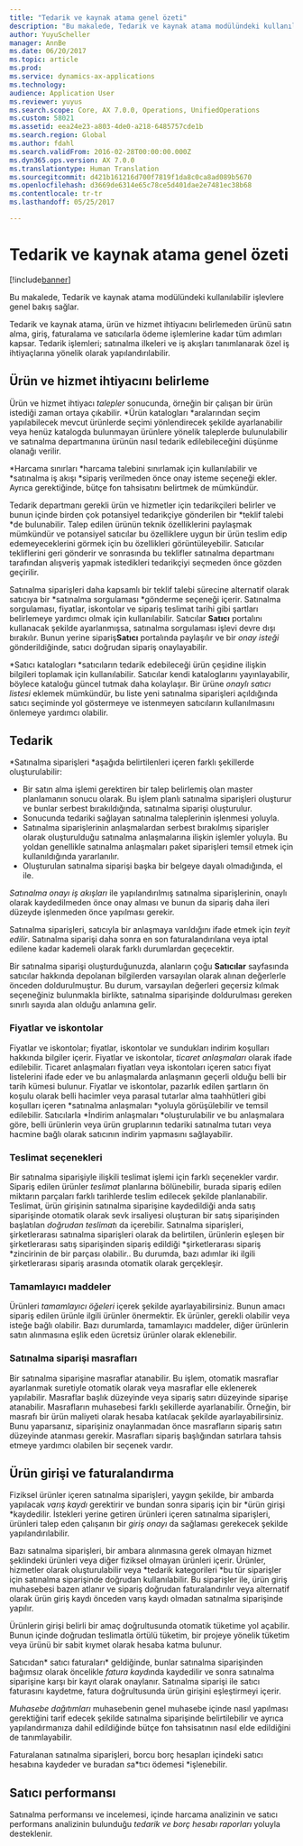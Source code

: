 ```yaml
---
title: "Tedarik ve kaynak atama genel özeti"
description: "Bu makalede, Tedarik ve kaynak atama modülündeki kullanılabilir işlevlere genel bakış sağlar."
author: YuyuScheller
manager: AnnBe
ms.date: 06/20/2017
ms.topic: article
ms.prod: 
ms.service: dynamics-ax-applications
ms.technology: 
audience: Application User
ms.reviewer: yuyus
ms.search.scope: Core, AX 7.0.0, Operations, UnifiedOperations
ms.custom: 58021
ms.assetid: eea24e23-a803-4de0-a218-6485757cde1b
ms.search.region: Global
ms.author: fdahl
ms.search.validFrom: 2016-02-28T00:00:00.000Z
ms.dyn365.ops.version: AX 7.0.0
ms.translationtype: Human Translation
ms.sourcegitcommit: d421b161216d700f7819f1da8c0ca8ad089b5670
ms.openlocfilehash: d3669de6314e65c78ce5d401dae2e7481ec38b68
ms.contentlocale: tr-tr
ms.lasthandoff: 05/25/2017

---
```


# <a name="procurement-and-sourcing-overview"></a>Tedarik ve kaynak atama genel özeti

[!include[banner](../includes/banner.md)]


Bu makalede, Tedarik ve kaynak atama modülündeki kullanılabilir işlevlere genel bakış sağlar.

Tedarik ve kaynak atama, ürün ve hizmet ihtiyacını belirlemeden ürünü satın alma, giriş, faturalama ve satıcılarla ödeme işlemlerine kadar tüm adımları kapsar. Tedarik işlemleri; satınalma ilkeleri ve iş akışları tanımlanarak özel iş ihtiyaçlarına yönelik olarak yapılandırılabilir.

## <a name="identifying-a-need-for-product-and-services"></a>Ürün ve hizmet ihtiyacını belirleme
Ürün ve hizmet ihtiyacı *talepler* sonucunda, örneğin bir çalışan bir ürün istediği zaman ortaya çıkabilir. *Ürün katalogları *aralarından seçim yapılabilecek mevcut ürünlerde seçimi yönlendirecek şekilde ayarlanabilir veya henüz katalogda bulunmayan ürünlere yönelik taleplerde bulunulabilir ve satınalma departmanına ürünün nasıl tedarik edilebileceğini düşünme olanağı verilir.  

*Harcama sınırları *harcama talebini sınırlamak için kullanılabilir ve *satınalma iş akışı *sipariş verilmeden önce onay isteme seçeneği ekler. Ayrıca gerektiğinde, bütçe fon tahsisatını belirtmek de mümkündür.  
  
Tedarik departmanı gerekli ürün ve hizmetler için tedarikçileri belirler ve bunun içinde birden çok potansiyel tedarikçiye gönderilen bir *teklif talebi *de bulunabilir. Talep edilen ürünün teknik özelliklerini paylaşmak mümkündür ve potansiyel satıcılar bu özelliklere uygun bir ürün teslim edip edemeyeceklerini görmek için bu özellikleri görüntüleyebilir. Satıcılar tekliflerini geri gönderir ve sonrasında bu teklifler satınalma departmanı tarafından alışveriş yapmak istedikleri tedarikçiyi seçmeden önce gözden geçirilir.  

Satınalma siparişleri daha kapsamlı bir teklif talebi sürecine alternatif olarak satıcıya bir *satınalma sorgulaması *gönderme seçeneği içerir. Satınalma sorgulaması, fiyatlar, iskontolar ve sipariş teslimat tarihi gibi şartları belirlemeye yardımcı olmak için kullanılabilir. Satıcılar **Satıcı** portalını kullanacak şekilde ayarlanmışsa, satınalma sorgulaması işlevi devre dışı bırakılır. Bunun yerine sipariş**Satıcı** portalında paylaşılır ve bir *onay isteği* gönderildiğinde, satıcı doğrudan sipariş onaylayabilir.  

*Satıcı katalogları *satıcıların tedarik edebileceği ürün çeşidine ilişkin bilgileri toplamak için kullanılabilir. Satıcılar kendi kataloglarını yayınlayabilir, böylece kataloğu güncel tutmak daha kolaylaşır. Bir ürüne *onaylı satıcı listesi* eklemek mümkündür, bu liste yeni satınalma siparişleri açıldığında satıcı seçiminde yol göstermeye ve istenmeyen satıcıların kullanılmasını önlemeye yardımcı olabilir.

## <a name="procurement"></a>Tedarik
*Satınalma siparişleri *aşağıda belirtilenleri içeren farklı şekillerde oluşturulabilir:

-   Bir satın alma işlemi gerektiren bir talep belirlemiş olan master planlamanın sonucu olarak. Bu işlem planlı satınalma siparişleri oluşturur ve bunlar serbest bırakıldığında, satınalma siparişi oluşturulur.
-   Sonucunda tedariki sağlayan satınalma taleplerinin işlenmesi yoluyla.
-   Satınalma siparişlerinin anlaşmalardan serbest bırakılmış siparişler olarak oluşturulduğu satınalma anlaşmalarına ilişkin işlemler yoluyla. Bu yoldan genellikle satınalma anlaşmaları paket siparişleri temsil etmek için kullanıldığında yararlanılır.
-   Oluşturulan satınalma siparişi başka bir belgeye dayalı olmadığında, el ile.

*Satınalma onayı iş akışları* ile yapılandırılmış satınalma siparişlerinin, onaylı olarak kaydedilmeden önce onay alması ve bunun da sipariş daha ileri düzeyde işlenmeden önce yapılması gerekir.  

Satınalma siparişleri, satıcıyla bir anlaşmaya varıldığını ifade etmek için *teyit edilir*. Satınalma siparişi daha sonra en son faturalandırılana veya iptal edilene kadar kademeli olarak farklı durumlardan geçecektir.  

Bir satınalma siparişi oluşturduğunuzda, alanların çoğu **Satıcılar** sayfasında satıcılar hakkında depolanan bilgilerden varsayılan olarak alınan değerlerle önceden doldurulmuştur. Bu durum, varsayılan değerleri geçersiz kılmak seçeneğiniz bulunmakla birlikte, satınalma siparişinde doldurulması gereken sınırlı sayıda alan olduğu anlamına gelir.

### <a name="prices-and-discounts"></a>Fiyatlar ve iskontolar

Fiyatlar ve iskontolar; fiyatlar, iskontolar ve sundukları indirim koşulları hakkında bilgiler içerir. Fiyatlar ve iskontolar, *ticaret* *anlaşmaları* olarak ifade edilebilir. Ticaret anlaşmaları fiyatları veya iskontoları içeren satıcı fiyat listelerini ifade eder ve bu anlaşmalarda anlaşmanın geçerli olduğu belli bir tarih kümesi bulunur. Fiyatlar ve iskontolar, pazarlık edilen şartların ön koşulu olarak belli hacimler veya parasal tutarlar alma taahhütleri gibi koşulları içeren *satınalma anlaşmaları *yoluyla görüşülebilir ve temsil edilebilir. Satıcılarla *İndirim anlaşmaları *oluşturulabilir ve bu anlaşmalara göre, belli ürünlerin veya ürün gruplarının tedariki satınalma tutarı veya hacmine bağlı olarak satıcının indirim yapmasını sağlayabilir.

### <a name="delivery-options"></a>Teslimat seçenekleri

Bir satınalma siparişiyle ilişkili teslimat işlemi için farklı seçenekler vardır. Sipariş edilen ürünler *teslimat* planlarına bölünebilir, burada sipariş edilen miktarın parçaları farklı tarihlerde teslim edilecek şekilde planlanabilir. Teslimat, ürün girişinin satınalma siparişine kaydedildiği anda satış siparişinde otomatik olarak sevk irsaliyesi oluşturan bir satış siparişinden başlatılan *doğrudan teslimat*ı da içerebilir. Satınalma siparişleri, şirketlerarası satınalma siparişleri olarak da belirtilen, ürünlerin eşleşen bir şirketlerarası satış siparişinden sipariş edildiği *şirketlerarası sipariş *zincirinin de bir parçası olabilir.. Bu durumda, bazı adımlar iki ilgili şirketlerarası sipariş arasında otomatik olarak gerçekleşir.

### <a name="supplementary-items"></a>Tamamlayıcı maddeler

Ürünleri *tamamlayıcı öğeleri* içerek şekilde ayarlayabilirsiniz. Bunun amacı sipariş edilen ürünle ilgili ürünler önermektir. Ek ürünler, gerekli olabilir veya isteğe bağlı olabilir. Bazı durumlarda, tamamlayıcı maddeler, diğer ürünlerin satın alınmasına eşlik eden ücretsiz ürünler olarak eklenebilir.

### <a name="purchase-order-charges"></a>Satınalma siparişi masrafları

Bir satınalma siparişine masraflar atanabilir. Bu işlem, otomatik masraflar ayarlanmak suretiyle otomatik olarak veya masraflar elle eklenerek yapılabilir. Masraflar başlık düzeyinde veya sipariş satırı düzeyinde siparişe atanabilir. Masrafların muhasebesi farklı şekillerde ayarlanabilir. Örneğin, bir masrafı bir ürün maliyeti olarak hesaba katılacak şekilde ayarlayabilirsiniz. Bunu yaparsanız, siparişiniz onaylanmadan önce masrafların sipariş satırı düzeyinde atanması gerekir. Masrafları sipariş başlığından satırlara tahsis etmeye yardımcı olabilen bir seçenek vardır.

## <a name="product-receipt-and-invoicing"></a>Ürün girişi ve faturalandırma
Fiziksel ürünler içeren satınalma siparişleri, yaygın şekilde, bir ambarda yapılacak *varış kaydı* gerektirir ve bundan sonra sipariş için bir *ürün girişi *kaydedilir. İstekleri yerine getiren ürünleri içeren satınalma siparişleri, ürünleri talep eden çalışanın bir *giriş onayı* da sağlaması gerekecek şekilde yapılandırılabilir.  

Bazı satınalma siparişleri, bir ambara alınmasına gerek olmayan hizmet şeklindeki ürünleri veya diğer fiziksel olmayan ürünleri içerir. Ürünler, hizmetler olarak oluşturulabilir veya *tedarik kategorileri *bu tür siparişler için satınalma siparişinde doğrudan kullanılabilir. Bu siparişler ile, ürün giriş muhasebesi bazen atlanır ve sipariş doğrudan faturalandırılır veya alternatif olarak ürün giriş kaydı önceden varış kaydı olmadan satınalma siparişinde yapılır.  

Ürünlerin girişi belirli bir amaç doğrultusunda otomatik tüketime yol açabilir. Bunun içinde doğrudan teslimatla örtülü tüketim, bir projeye yönelik tüketim veya ürünü bir sabit kıymet olarak hesaba katma bulunur.  

Satıcıdan* satıcı faturaları* geldiğinde, bunlar satınalma siparişinden bağımsız olarak öncelikle *fatura kaydı*nda kaydedilir ve sonra satınalma siparişine karşı bir kayıt olarak onaylanır. Satınalma siparişi ile satıcı faturasını kaydetme, fatura doğrultusunda ürün girişini eşleştirmeyi içerir.  

*Muhasebe dağıtımları* muhasebenin genel muhasebe içinde nasıl yapılması gerektiğini tarif edecek şekilde satınalma siparişinde belirtilebilir ve ayrıca yapılandırmanıza dahil edildiğinde bütçe fon tahsisatının nasıl elde edildiğini de tanımlayabilir.  

Faturalanan satınalma siparişleri, borcu borç hesapları içindeki satıcı hesabına kaydeder ve buradan *s*a*tıcı ödemesi *işlenebilir.

## <a name="vendor-performance"></a>Satıcı performansı
Satınalma performansı ve incelemesi, içinde harcama analizinin ve satıcı performans analizinin bulunduğu *tedarik ve borç hesabı raporları* yoluyla desteklenir.




